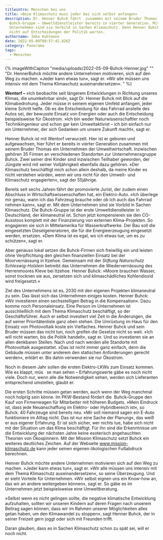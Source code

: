 ```yaml
---
titleintro: Menschen bei uns
title: »Beim Klimaschutz muss jeder bei sich selbst anfangen«
description: Dr. Henner Buhck führt  zusammen mit seinem Bruder Thomas die
  Buhck-Gruppe – Umweltdienstleister bereits in vierter Generation. Mit dem
  Unternehmen sind sie Vorbild in Sachen Klimaschutz. Denn Henner Buhck will
  nicht auf Entscheidungen der Politik warten.
authorname: Imke Kuhlmann
date: 2022-05-09T08:57:42.826Z
category: Panorama
tags:
  - Menschen
---
```

{% imageWithCaption "media/uploads/2022-05-09-Buhck-Henner.jpg" "" "Dr. HennerBuhck möchte andere Unternehmen motivieren, sich auf den Weg zu machen. »Jeder kann etwas tun«, sagt er. »Wir alle müssen uns intensiv mit dem Thema Klimaschutz auseinandersetzen«.     " %}



**Wentorf –** »Ich beobachte seit längerem Entwicklungen in Richtung unseres Klimas, die unumkehrbar sind«, sagt Dr. Henner Buhck mit Blick auf die Klimabedrohung. Jeder müsse in seinem eigenen Umfeld anfangen, jeder kleine Schritt helfe. Ob es die Entscheidung für das Fahrrad anstelle des Autos sei, der bewusste Einsatz von Energien oder auch die Entscheidung beispielsweise für Ökostrom. »Ich bin weder Naturwissenschaftler noch Technikingenieur und schon gar kein Umweltaktivist – ich bin einfach nur ein Unternehmer, der sich Gedanken um unsere Zukunft macht«, sagt er.

Henner Buhck ist mit Wentorf verwurzelt. Hier ist er geboren und aufgewachsen, hier führt er bereits in vierter Generation zusammen mit seinem Bruder Thomas ein Unternehmen der Umweltwirtschaft. Inzwischen gehören 35 Firmen an verschiedenen Standorten zur Unternehmensgruppe Buhck. Zwei seiner drei Kinder sind inzwischen Teilhaber geworden, der Jüngste wird mit seiner Volljährigkeit ebenfalls dazu gehören. »Der Klimaschutz beschäftigt mich schon allein deshalb, da meine Kinder es nicht verstehen würden, wenn wir uns nicht für den Umwelt- und Klimaschutz engagierten«, sagt der 55jährige. 

Bereits seit sechs Jahren fährt der promovierte Jurist, der zudem einen Abschluss in Wirtschaftswissenschaften hat, ein Elektro-Auto. »Ich überlege mir genau, wann ich das Fahrzeug brauche oder ob ich auch das Fahrrad nehmen kann«, sagt er. Mit dem Unternehmen sind sie Vorbild in Sachen Klimaschutz. Die Buhck-Gruppe ist der erste Umweltdienstleister in Deutschland, der klimaneutral ist. Schon jetzt kompensieren sie den CO-Ausstoss komplett mit der Finanzierung von externen Klima-Projekten. So engagieren sie sich in Mittelamerika für Wasserkraftwerke. Der Bau soll die eingesetzten Dieselgeneratoren, die für die Energieerzeugung eingesetzt werden, ersetzen. »Dem Klima ist es egal, wo ich etwas tue, um es zu schützen«, sagt er. 

Aber genauso lokal setzen die Buhck-Firmen sich freiwillig ein und leisten ohne Verpflichtung den gleichen finanziellen Einsatz bei der Moorvernässung in Itzehoe. Gemeinsam mit der *Stiftung Naturschutz Schleswig-Holstein* betreibt das Unternehmen die Wiedervernässung des Herrenmoores Kleve bei Itzehoe. Henner Buhck: »Moore brauchen Wasser, sonst trocknen sie aus, zersetzen sich und klimaschädliches Kohlendioxid wird freigesetzt.« 

Ziel des Unternehmens ist es, 2030 mit den eigenen Projekten klimaneutral zu sein. Das lässt sich das Unternehmen einiges kosten. Henner Buhck: »Wir investieren einen sechsstelligen Betrag in die Kompensation«. Dazu komme noch Personaleinsatz. Eine Person im Unternehmen ist ausschließlich mit dem Thema Klimaschutz beschäftigt, so der Geschäftsführer. Auch er selbst investiert viel Zeit in die Änderungen, die auf seiner Prioritätenliste ganz oben stehen. Die Umrüstung im Haus für den Einsatz von Photovoltaik koste ein Vielfaches. Henner Buhck und sein Bruder müssen das nicht tun, noch greifen die Gesetze nicht so weit. »Ich will nicht warten, bis die Politik handelt«, sagt er. Und so investieren sie an allen denkbaren Stellen. Nach und nach werden alle Standorte mit Photovoltaik ausgestattet. »Das ist nicht immer ganz einfach, denn die Gebäude müssen unter anderem den statischen Anforderungen gerecht werden«, erklärt er. Bis dahin verwenden sie nur Ökostrom.

Noch in diesem Jahr sollen die ersten Elektro-LKWs zum Einsatz kommen. Wie es klappt, müs   se man sehen – Erfahrungswerte gäbe es noch nicht viele. Doch nur, wenn alle die Notwendigkeit sehen, werden sich Lieferanten entsprechend umstellen, glaubt er. 

Die ersten Schritte müssen getan werden, auch wenn der Weg manchmal noch holprig sein könne. Im PKW-Bestand fördert die  Buhck-Gruppe den Kauf von Firmenwagen für Mitarbeiter mit höheren Budgets. »Mein Eindruck ist, dass jede Neuanschaffung im Elektro- oder Hybridbereich ist«, so Buhck. 40 Fahrzeuge sind bereits neu. »Mir soll niemand sagen ein E-Auto funktioniere im Alltag nicht. Das ist nur eine Sache der Planung«, das weiß er aus eigener Erfahrung. Er ist sich sicher, wer nichts tue, habe sich nicht mit der Situation um das Klima beschäftigt. Für ihn sind die Erkenntnisse um die Entwicklung der nächsten Jahre keine esoterisch angehauchten Theorien von Ökospinnern. Mit der Mission Klimaschutz setzt Buhck ein weiteres deutliches Zeichen. Auf der Webseite www.mission-klimaschutz.de kann jeder seinen eigenen ökologischen Fußabdruck berechnen. 

Henner Buhck möchte andere Unternehmen motivieren sich auf den Weg zu machen. »Jeder kann etwas tun«, sagt er. »Wir alle müssen uns intensiv mit dem Thema Klimaschutz auseinandersetzen«, so seine Überzeugung. Und er sieht Vorteile für Unternehmen. »Wir selbst eignen uns ein Know-how an, das wir an andere weitergeben können«, sagt er. So gäbe es im Unternehmen jetzt beispielsweise eine Umweltberatung. 

»Selbst wenn es nicht gelingen sollte, die negative klimatische Entwicklung aufzuhalten, sollten wir unseren Kindern auf deren Fragen nach unserem Beitrag sagen können, dass wir im Rahmen unserer Möglichkeiten alles getan haben, um den Klimawandel zu stoppen«, sagt Henner Buhck, der in seiner Freizeit gern joggt oder sich mit Freunden trifft. 

Daran glauben, dass es in Sachen Klimaschutz schon zu spät sei, will er noch nicht.